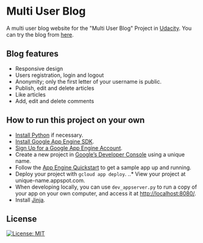 # Multi User Blog
A multi user blog website for the "Multi User Blog" Project in [Udacity](https://www.udacity.com). You can try the blog from [here](https://multi-user-blog-162713.appspot.com/).

## Blog features
- Responsive design
- Users registration, login and logout
- Anonymity; only the first letter of your username is public.
- Publish, edit and delete articles
- Like articles
- Add, edit and delete comments

## How to run this project on your own
- [Install Python](https://www.python.org/downloads/) if necessary.
- [Install Google App Engine SDK](https://cloud.google.com/appengine/downloads#Google_App_Engine_SDK_for_Python).
- [Sign Up for a Google App Engine Account](https://console.cloud.google.com/appengine/).
- Create a new project in [Google’s Developer Console](https://console.cloud.google.com/) using a unique name.
- Follow the [App Engine Quickstart](https://cloud.google.com/appengine/docs/python/quickstart) to get a sample app up and running.
- Deploy your project with `gcloud app deploy`.
..* View your project at unique-name.appspot.com.
- When developing locally, you can use `dev_appserver.py` to run a copy of your app on your own computer, and access it at [http://localhost:8080/](http://localhost:8080/).
- Install [Jinja](http://jinja.pocoo.org/docs/2.9/intro/#installation).

## License
[![License: MIT](https://img.shields.io/badge/License-MIT-yellow.svg)](https://opensource.org/licenses/MIT)
